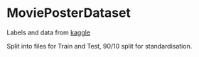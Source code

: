 # MoviePosterDataset

Labels and data from [kaggle](https://www.kaggle.com/datasets/neha1703/movie-genre-from-its-poster/discussion/35485?resource=download)

Split into files for Train and Test, 90/10 split for standardisation.
